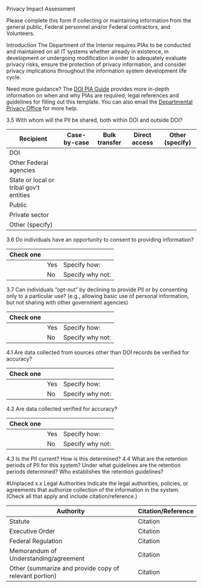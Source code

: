 
Privacy Impact Assessment

Please complete this form if collecting or maintaining information from the general public, Federal personnel and/or Federal contractors, and Volunteers.

Introduction
The Department of the Interior requires PIAs to be conducted and maintained on all IT systems whether already in existence, in development or undergoing modification in order to adequately evaluate privacy risks, ensure the protection of privacy information, and consider privacy implications throughout the information system development life cycle.  

Need more guidance?  The [DOI PIA Guide](https://www.doi.gov/sites/doi.gov/files/migrated/ocio/information_assurance/privacy/upload/DOI-PIA-Guide-09-30-2014.pdf) provides more in-depth information on when and why PIAs are required, legal references and guidelines for filling out this template.  You can also email the [Departmental Privacy Office](mailto:DOI_Privacy@ios.doi.gov) for more help. 

3.5 With whom will the PII be shared, both within DOI and outside DOI?

| Recipient                               | Case- by-case | Bulk transfer | Direct access | Other (specify) |
|-----------------------------------------|---------------|---------------|---------------|-----------------|
| DOI                                     |               |               |               |                 |
| Other Federal agencies                  |               |               |               |                 |
| State or local or tribal gov’t entities |               |               |               |                 |
| Public                                  |               |               |               |                 |
| Private sector                          |               |               |               |                 |
| Other (specify)                         |               |               |               |                 |


3.6 Do individuals have an opportunity to consent to providing information?

|Check one |        |                                                                                               |
|----------|--------|-----------------------------------------------------------------------------------------------|
|          | Yes    | Specify how:                                                                                  |
|          | No     | Specify why not:                                                                              |


3.7 Can individuals “opt-out” by declining to provide PII or by consenting only to a particular use?
(e.g., allowing basic use of personal information, but not sharing with other government agencies)

|Check one |        |                                                                                               |
|----------|--------|-----------------------------------------------------------------------------------------------|
|          | Yes    | Specify how:                                                                                  |
|          | No     | Specify why not:                                                                              |

4.1 Are data collected from sources other than DOI records be verified for accuracy?

|Check one |        |                                                                                               |
|----------|--------|-----------------------------------------------------------------------------------------------|
|          | Yes    | Specify how:                                                                                  |
|          | No     | Specify why not:                                                                              |

4.2 Are data collected verified for accuracy?

|Check one |        |                                                                                               |
|----------|--------|-----------------------------------------------------------------------------------------------|
|          | Yes    | Specify how:                                                                                  |
|          | No     | Specify why not:                                                                              |


4.3 Is the PII current? How is this determined?
4.4 What are the retention periods of PII for this system? Under what guidelines are the retention periods determined? Who establishes the retention guidelines?

#Unplaced
x.x Legal Authorities
Indicate the legal authorities, policies, or agreements that authorize collection of the information in the system. (Check all that apply and include citation/reference.)

| Authority                                              | Citation/Reference                                             |
|--------------------------------------------------------|----------------------------------------------------------------|
| Statute                                                | Citation                                                       |
| Executive Order                                        | Citation                                                       |
| Federal Regulation                                     | Citation                                                       |
| Memorandum of Understanding/agreement                  | Citation                                                       |
| Other (summarize and provide copy of relevant portion) | Citation                                                       |

